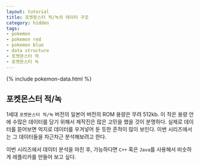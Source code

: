 ```yaml
---
layout: tutorial
title: 포켓몬스터 적/녹의 데이터 구조
category: hidden
tags:
- pokemon
- pokemon red
- pokemon blue
- data structure
- 포켓몬스터 적
- 포켓몬스터 녹
---
```


{% include pokemon-data.html %}

## 포켓몬스터 적/녹
1세대 `포켓몬스터 적/녹` 버전의 일본어 버전의 ROM 용량은 무려 512kb. 이 작은 용량 안에 수많은 데이터를 담기 위해서 제작진은 많은 고민을 했을 것이 분명하다. 실제로 데이터를 뜯어보면 억지로 데이터를 우겨넣어 둔 듯한 흔적이 많이 보인다. 이번 시리즈에서는 그 데이터들을 차근차근 분석해보려고 한다.

이번 시리즈에서 데이터 분석을 마친 후, 가능하다면 `C++` 혹은 `Java`를 사용해서 비슷하게 레플리카를 만들어 보고 싶다.

